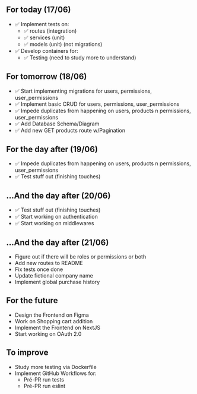 ## For today (17/06)

- ✅ Implement tests on:
  - ✅ routes (integration)
  - ✅ services (unit)
  - ✅ models (unit) (not migrations)
- ✅ Develop containers for:
  - ✅ Testing (need to study more to understand)

## For tomorrow (18/06)

- ✅ Start implementing migrations for users, permissions, user_permissions
- ✅ Implement basic CRUD for users, permissions, user_permissions
- ✅ Impede duplicates from happening on users, products n permissions, user_permissions
- ✅ Add Database Schema/Diagram
- ✅ Add new GET products route w/Pagination

## For the day after (19/06)

- ✅ Impede duplicates from happening on users, products n permissions, user_permissions
- ✅ Test stuff out (finishing touches)

## ...And the day after (20/06)

- ✅ Test stuff out (finishing touches)
- ✅ Start working on authentication
- ✅ Start working on middlewares

## ...And the day after (21/06)

- Figure out if there will be roles or permissions or both
- Add new routes to README
- Fix tests once done
- Update fictional company name
- Implement global purchase history

## For the future

- Design the Frontend on Figma
- Work on Shopping cart addition
- Implement the Frontend on NextJS
- Start working on OAuth 2.0

## To improve

- Study more testing via Dockerfile
- Implement GitHub Workflows for:
  - Pré-PR run tests
  - Pré-PR run eslint
